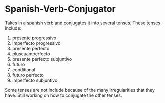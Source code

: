 # Spanish-Verb-Conjugator

Takes in a spanish verb and conjugates it into several tenses. These tenses include:
  1) presente progressivo
  2) imperfecto progressivo
  3) presente perfecto
  4) pluscuamperfecto
  5) presente perfecto subjuntivo
  6) futuro
  7) conditional
  8) futuro perfecto
  9) imperfecto subjuntivo
  
 Some tenses are not include because of the many irregularities that they have. Still working on how to conjugate the other tenses.
